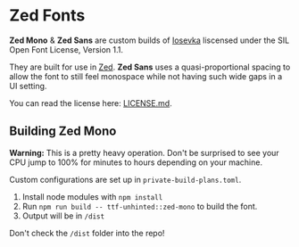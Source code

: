 # Zed Fonts
**Zed Mono** & **Zed Sans** are custom builds of [Iosevka](https://github.com/be5invis/Iosevka) liscensed under the SIL Open Font License, Version 1.1.

They are built for use in [Zed](https://zed.dev/). **Zed Sans** uses a quasi-proportional spacing to allow the font to still feel monospace while not having such wide gaps in a UI setting.

You can read the license here: [LICENSE.md](https://github.com/zed-industries/zed-fonts/blob/main/LICENSE.md).

## Building Zed Mono

**Warning:** This is a pretty heavy operation. Don't be surprised to see your CPU jump to 100% for minutes to hours depending on your machine.

Custom configurations are set up in `private-build-plans.toml`.

1. Install node modules with `npm install`
2. Run `npm run build -- ttf-unhinted::zed-mono` to build the font.
3. Output will be in `/dist`

Don't check the `/dist` folder into the repo!
